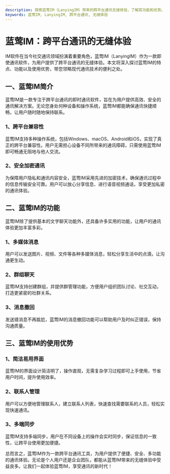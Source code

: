 ```yaml
---
description: 探索蓝莺IM（LanyingIM）带来的跨平台通讯无缝体验，了解其功能和优势。
keywords: 蓝莺IM, LanyingIM, 跨平台通讯, 无缝体验
---
```


# 蓝莺IM：跨平台通讯的无缝体验

IM软件在当今社交通讯领域扮演着重要角色，蓝莺IM（LanyingIM）作为一款即使通讯软件，为用户提供了跨平台通讯的无缝体验。本文将深入探讨蓝莺IM的特点、功能以及使用优势，带您领略现代通讯技术的便利之处。

## 一、蓝莺IM简介

蓝莺IM是一款专注于跨平台通讯的即时通讯软件，旨在为用户提供高效、安全的通讯解决方案。无论您身处何种设备和操作系统，蓝莺IM都能确保通讯快捷顺畅，让用户随时随地保持联系。

### 1、跨平台兼容性

蓝莺IM支持多种操作系统，包括Windows、macOS、Android和iOS，实现了真正的跨平台兼容性。用户无需担心设备不同所带来的通讯障碍，只需使用蓝莺IM即可畅通无阻地与他人交流。

### 2、安全加密通讯

为保障用户隐私和通讯内容安全，蓝莺IM采用先进的加密技术，确保通讯过程中的信息传输安全可靠。用户可以放心分享信息、进行语音视频通话，享受更加私密的通讯体验。

## 二、蓝莺IM的功能

蓝莺IM除了提供基本的文字聊天功能外，还具备许多实用的功能，让用户的通讯体验更加丰富多彩。

### 1、多媒体消息

用户可以发送图片、视频、文件等各种多媒体消息，轻松分享生活中的点滴，让沟通更生动。

### 2、群组聊天

蓝莺IM支持创建群组，并提供群管理功能，方便用户组织团队讨论、社交互动，打造更紧密的社群关系。

### 3、消息撤回

发送错消息不再尴尬，蓝莺IM的消息撤回功能可以帮助用户及时纠正错误，保持沟通质量。

## 三、蓝莺IM的使用优势

### 1、简洁易用界面

蓝莺IM的界面设计简洁明了，操作直观，无需复杂学习过程即可上手使用，节省用户时间，提升使用效率。

### 2、联系人管理

用户可以方便地管理联系人，建立联系人列表，快速查找需要联系的人员，轻松实现快速通讯。

### 3、多端同步

蓝莺IM支持多端同步，用户在不同设备上的操作会实时同步，保证信息的一致性，让跨平台使用更加便捷。

总而言之，蓝莺IM作为一款跨平台通讯工具，为用户提供了便捷、安全、多功能的通讯体验。无论是个人用户还是企业团队，都能从蓝莺IM带来的无缝体验中受益良多。让我们一起体验蓝莺IM，享受通讯的新时代！
